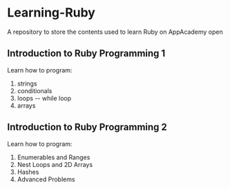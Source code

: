 # Learning-Ruby
A repository to store the contents used to learn Ruby on AppAcademy open

## Introduction to Ruby Programming 1

Learn how to program:
1. strings
2. conditionals
3. loops  -- while loop
4. arrays

## Introduction to Ruby Programming 2 

Learn how to program:
1. Enumerables and Ranges
2. Nest Loops and 2D Arrays
3. Hashes
4. Advanced Problems 